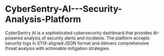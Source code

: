 # CyberSentry-AI---Security-Analysis-Platform
CyberSentry AI is a sophisticated cybersecurity dashboard that provides AI-powered analysis of security alerts and incidents. The platform accepts security logs in STIX-aligned JSON format and delivers comprehensive threat analysis with actionable mitigation strategies.
